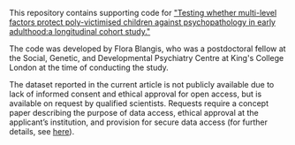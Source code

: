 This repository contains supporting code for ["Testing whether multi-level factors protect poly-victimised children against psychopathology in early adulthood:a longitudinal cohort study."](https://www.cambridge.org/core/journals/epidemiology-and-psychiatric-sciences/article/testing-whether-multilevel-factors-protect-polyvictimised-children-against-psychopathology-in-early-adulthood-a-longitudinal-cohort-study/682C3261D3489C2C46F399E1914F4E00)

The code was developed by Flora Blangis, who was a postdoctoral fellow at the Social, Genetic, and Developmental Psychiatry Centre at King's College London at the time of conducting the study.

The dataset reported in the current article is not publicly available due to lack of informed consent and ethical approval for open access, but is available on request by qualified scientists. Requests require a concept paper describing the purpose of data access, ethical approval at the applicant’s institution, and provision for secure data access (for further details, see [here](https://eriskstudy.com/data-access/)). 
